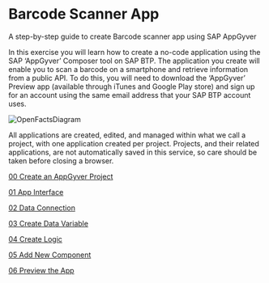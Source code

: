 # Barcode Scanner App
A step-by-step guide to create Barcode scanner app using SAP AppGyver

In this exercise you will learn how to create a no-code application using the SAP ‘AppGyver’ Composer tool on SAP BTP. The application you create will enable you to scan a barcode on a smartphone and retrieve information from a public API. To do this, you will need to download the ‘AppGyver’ Preview app (available through iTunes and Google Play store) and sign up for an account using the same email address that your SAP BTP account uses.

<img src="https://github.tools.sap/I553337/Barcode-Scanner-App/blob/main/00%20Create%20an%20Application/images/OpenFoodFactsDiagram.png?raw=true" alt="OpenFactsDiagram">

All applications are created, edited, and managed within what we call a project, with one application created per project. Projects, and their related applications, are not automatically saved in this service, so care should be taken before closing a browser.

<a href="https://github.tools.sap/I553337/Barcode-Scanner-App/tree/main/00%20Create%20an%20Application"> 00 Create an AppGyver Project</a>

<a href="https://github.tools.sap/I553337/Barcode-Scanner-App/blob/main/01%20App%20Interface/README.md"> 01 App Interface</a>

<a href="https://github.tools.sap/I553337/Barcode-Scanner-App/tree/main/02%20Data%20Connection"> 02 Data Connection</a>

<a href="https://github.tools.sap/I553337/Barcode-Scanner-App/blob/main/03%20Create%20Data%20Variable/README.md">03 Create Data Variable</a>

<a href="https://github.tools.sap/I553337/Barcode-Scanner-App/blob/main/04%20Create%20Logic/readme.md">04 Create Logic</a>

<a href="https://github.tools.sap/I553337/Barcode-Scanner-App/blob/main/05%20Add%20New%20Component/Readme.md"> 05 Add New Component</a>

<a href="https://github.tools.sap/I553337/Barcode-Scanner-App/blob/main/06%20Preview%20the%20App/Readme.md"> 06 Preview the App</a>



